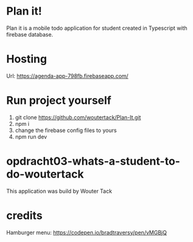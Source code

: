 ﻿# Plan it!
Plan it is a mobile todo application for student created in Typescript with firebase database.

# Hosting 
Url: https://agenda-app-798fb.firebaseapp.com/

# Run project yourself
1) git clone https://github.com/woutertack/Plan-It.git
2) npm i
3) change the firebase config files to yours
4) npm run dev

# opdracht03-whats-a-student-to-do-woutertack
This application was build by Wouter Tack

# credits
Hamburger menu: https://codepen.io/bradtraversy/pen/vMGBjQ
